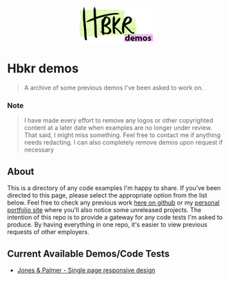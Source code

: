 <p align="center"><img src="https://github.com/henrybkr/InterviewDemos/blob/master/logo.png" width="175"></p>

# Hbkr demos
> A archive of some previous demos I've been asked to work on.

### Note
> I have made every effort to remove any logos or other copyrighted content at a later date when examples are no longer under review. That said, I might miss something. Feel free to contact me if anything needs redacting. I can also completely remove demos upon request if necessary

## About
This is a directory of any code examples I'm happy to share. If you've been directed to this page, please select the appropriate option from the list below. Feel free to check any previous work [here on github](https://github.com/henrybkr) or my [personal portfolio site](http://hbkr.space) where you'll also notice some unreleased projects.
The intention of this repo is to provide a gateway for any code tests I'm asked to produce. By having everything in one repo, it's easier to view previous requests of other employers.

## Current Available Demos/Code Tests
* [Jones & Palmer - Single page responsive design](https://github.com/henrybkr/InterviewDemos/tree/master/JP%20Interview%20Site)